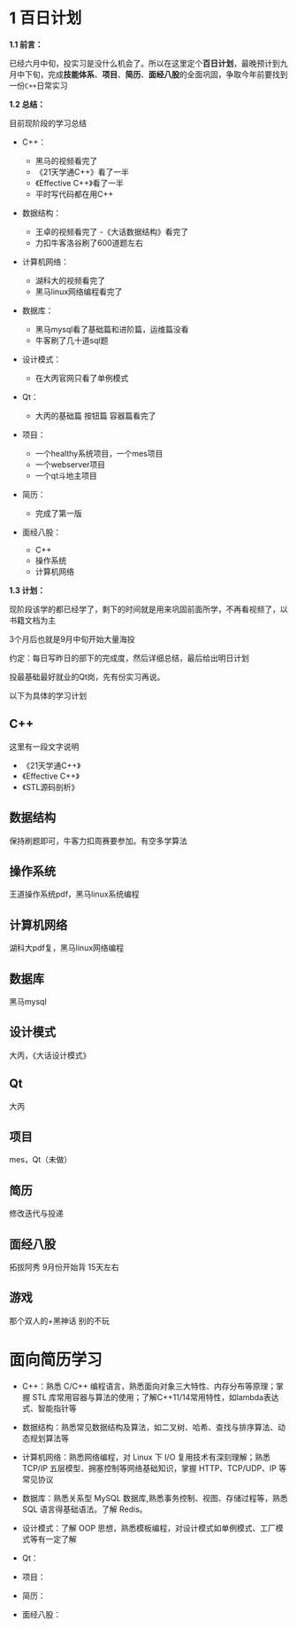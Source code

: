 # 1 百日计划
**1.1 前言：**

已经六月中旬，投实习是没什么机会了。所以在这里定个**百日计划**，最晚预计到九月中下旬，完成**技能体系**、**项目**、**简历**、**面经八股**的全面巩固，争取今年前要找到一份`C++`日常实习

**1.2 总结：**

目前现阶段的学习总结
- C++：
    - 黑马的视频看完了
    - 《21天学通C++》看了一半
    - 《Effective C++》看了一半
    - 平时写代码都在用C++

- 数据结构：
    - 王卓的视频看完了
    -《大话数据结构》看完了 
    - 力扣牛客洛谷刷了600道题左右

- 计算机网络：
    - 湖科大的视频看完了
    - 黑马linux网络编程看完了

- 数据库：
    - 黑马mysql看了基础篇和进阶篇，运维篇没看
    - 牛客刷了几十道sql题

- 设计模式：
    - 在大丙官网只看了单例模式

- Qt：
    - 大丙的基础篇 按钮篇 容器篇看完了

- 项目：
    - 一个healthy系统项目，一个mes项目
    - 一个webserver项目 
    - 一个qt斗地主项目

- 简历：
    - 完成了第一版

- 面经八股：
    - C++
    - 操作系统
    - 计算机网络 
    


**1.3 计划：**

现阶段该学的都已经学了，剩下的时间就是用来巩固前面所学，不再看视频了，以书籍文档为主

3个月后也就是9月中旬开始大量海投

约定：每日写昨日的部下的完成度，然后详细总结，最后给出明日计划

投最基础最好就业的Qt岗，先有份实习再说。

以下为具体的学习计划

## C++
这里有一段文字说明
 - 《21天学通C++》
 - 《Effective C++》
 - 《STL源码剖析》

## 数据结构
保持刷题即可，牛客力扣周赛要参加。有空多学算法

## 操作系统
王道操作系统pdf，黑马linux系统编程

## 计算机网络
湖科大pdf复，黑马linux网络编程

## 数据库
黑马mysql

## 设计模式
大丙，《大话设计模式》

## Qt
大丙

## 项目
mes，Qt（未做）

## 简历
修改迭代与投递

## 面经八股
拓拔阿秀 9月份开始背 15天左右

## 游戏
那个双人的+黑神话 别的不玩

# 面向简历学习

- C++：熟悉 C/C++ 编程语言，熟悉面向对象三大特性、内存分布等原理；掌握 STL 库常用容器与算法的使用；了解C++11/14常用特性，如lambda表达式、智能指针等

- 数据结构：熟悉常见数据结构及算法，如二叉树、哈希、查找与排序算法、动态规划算法等

- 计算机网络：熟悉网络编程，对 Linux 下 I/O 复用技术有深刻理解；熟悉 TCP/IP 五层模型、拥塞控制等网络基础知识，掌握 HTTP、TCP/UDP、IP 等常见协议

- 数据库：熟悉关系型 MySQL 数据库,熟悉事务控制、视图、存储过程等，熟悉 SQL 语言得基础语法。了解 Redis。

- 设计模式：了解 OOP 思想，熟悉模板编程，对设计模式如单例模式、工厂模式等有一定了解

- Qt：

- 项目：

- 简历：

- 面经八股：

